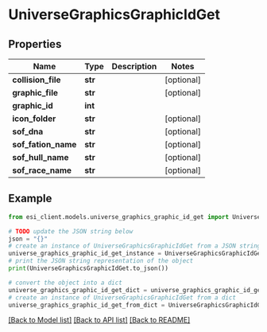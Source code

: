 # UniverseGraphicsGraphicIdGet


## Properties

Name | Type | Description | Notes
------------ | ------------- | ------------- | -------------
**collision_file** | **str** |  | [optional] 
**graphic_file** | **str** |  | [optional] 
**graphic_id** | **int** |  | 
**icon_folder** | **str** |  | [optional] 
**sof_dna** | **str** |  | [optional] 
**sof_fation_name** | **str** |  | [optional] 
**sof_hull_name** | **str** |  | [optional] 
**sof_race_name** | **str** |  | [optional] 

## Example

```python
from esi_client.models.universe_graphics_graphic_id_get import UniverseGraphicsGraphicIdGet

# TODO update the JSON string below
json = "{}"
# create an instance of UniverseGraphicsGraphicIdGet from a JSON string
universe_graphics_graphic_id_get_instance = UniverseGraphicsGraphicIdGet.from_json(json)
# print the JSON string representation of the object
print(UniverseGraphicsGraphicIdGet.to_json())

# convert the object into a dict
universe_graphics_graphic_id_get_dict = universe_graphics_graphic_id_get_instance.to_dict()
# create an instance of UniverseGraphicsGraphicIdGet from a dict
universe_graphics_graphic_id_get_from_dict = UniverseGraphicsGraphicIdGet.from_dict(universe_graphics_graphic_id_get_dict)
```
[[Back to Model list]](../README.md#documentation-for-models) [[Back to API list]](../README.md#documentation-for-api-endpoints) [[Back to README]](../README.md)


